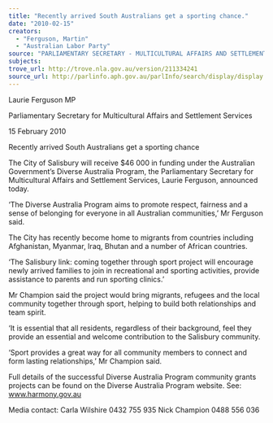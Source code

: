 ```yaml
---
title: "Recently arrived South Australians get a sporting chance."
date: "2010-02-15"
creators:
  - "Ferguson, Martin"
  - "Australian Labor Party"
source: "PARLIAMENTARY SECRETARY - MULTICULTURAL AFFAIRS AND SETTLEMENT SERVICES"
subjects:
trove_url: http://trove.nla.gov.au/version/211334241
source_url: http://parlinfo.aph.gov.au/parlInfo/search/display/display.w3p;query=Id%3A%22media/pressrel/4B0W6%22
---
```


 

 Laurie Ferguson MP 

 Parliamentary Secretary for Multicultural Affairs and Settlement Services 

 

 15 February 2010 

 Recently arrived South Australians get a sporting chance 

 The City of Salisbury will receive $46 000 in funding under the Australian  Government’s Diverse Australia Program, the Parliamentary Secretary for  Multicultural Affairs and Settlement Services, Laurie Ferguson, announced today. 

 ‘The Diverse Australia Program aims to promote respect, fairness and a sense of  belonging for everyone in all Australian communities,’ Mr Ferguson said. 

 The City has recently become home to migrants from countries including  Afghanistan, Myanmar, Iraq, Bhutan and a number of African countries. 

 ‘The Salisbury link: coming together through sport project will encourage newly  arrived families to join in recreational and sporting activities, provide assistance to  parents and run sporting clinics.’ 

 Mr Champion said the project would bring migrants, refugees and the local  community together through sport, helping to build both relationships and team spirit. 

 ‘It is essential that all residents, regardless of their background, feel they provide an  essential and welcome contribution to the Salisbury community. 

 ‘Sport provides a great way for all community members to connect and form lasting  relationships,’ Mr Champion said. 

 Full details of the successful Diverse Australia Program community grants projects  can be found on the Diverse Australia Program website.  See: www.harmony.gov.au 

 Media contact:  Carla Wilshire 0432 755 935  Nick Champion 0488 556 036 

 

